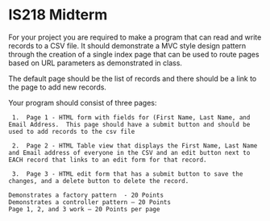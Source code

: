 # IS218 Midterm
For your project you are required to make a program that can read and write records to a CSV file.   It should demonstrate a MVC style design pattern through the creation of a single index page that can be used to route pages based on URL parameters as demonstrated in class.

The default page should be the list of records and there should be a link to the page to add new records.

Your program should consist of three pages:

     1.  Page 1 - HTML form with fields for (First Name, Last Name, and Email Address.  This page should have a submit button and should be used to add records to the csv file

     2.  Page 2 - HTML Table view that displays the First Name, Last Name and Email address of everyone in the CSV and an edit button next to EACH record that links to an edit form for that record.  

     3.  Page 3 - HTML edit form that has a submit button to save the changes, and a delete button to delete the record.

    Demonstrates a factory pattern  - 20 Points
    Demonstrates a controller pattern – 20 Points
    Page 1, 2, and 3 work – 20 Points per page

      
